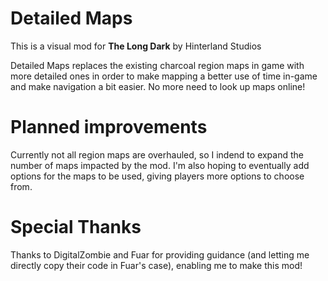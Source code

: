 # Detailed Maps

This is a visual mod for **The Long Dark** by Hinterland Studios

Detailed Maps replaces the existing charcoal region maps in game with more detailed ones in order to make mapping a better use of time in-game and make navigation a bit easier. No more need to look up maps online!

# Planned improvements

Currently not all region maps are overhauled, so I indend to expand the number of maps impacted by the mod. I'm also hoping to eventually add options for the maps to be used, giving players more options to choose from. 

# Special Thanks

Thanks to DigitalZombie and Fuar for providing guidance (and letting me directly copy their code in Fuar's case), enabling me to make this mod!


